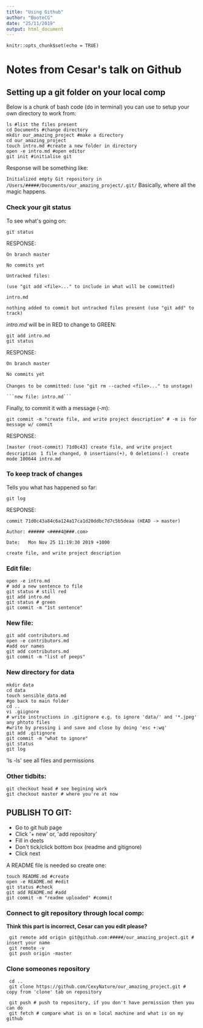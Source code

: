```yaml
---
title: "Using Github"
author: "BooteCG"
date: "25/11/2019"
output: html_document
---
```


```{r setup, include=FALSE}
knitr::opts_chunk$set(echo = TRUE)
```

# **Notes from Cesar's talk on Github**

## Setting up a git folder on your local comp

Below is a chunk of bash code (do in terminal) you can use to setup your own directory to work from:
```{bash, echo=TRUE, eval = FALSE}
ls #list the files present
cd Documents #change directory
mkdir our_amazing_project #make a directory
cd our_amazing_project
touch intro.md #create a new folder in directory
open -e intro.md #open editor
git init #initialise git
```
Response will be something like:

```Initialized empty Git repository in /Users/#####/Documents/our_amazing_project/.git/``` 
Basically, where all the magic happens.

### Check your git status
To see what's going on:
```{bash, echo= TRUE, eval=FALSE}
git status
```
RESPONSE:

```On branch master```

```No commits yet```

```Untracked files:```

```(use "git add <file>..." to include in what will be committed)```

```intro.md```
  
```nothing added to commit but untracked files present (use "git add" to track)``` 
  
  

*intro.md* will be in RED to change to GREEN:
```{bash, echo = TRUE, eval = FALSE}
git add intro.md
git status
```
RESPONSE:

```On branch master```

```No commits yet```

```Changes to be committed:```
  ```(use "git rm --cached <file>..." to unstage)```

	```new file: intro.md```
	
	
Finally, to commit it with a message (*-m*):
```{bash,  echo = TRUE, eval = FALSE}
git commit -m "create file, and write project description" # -m is for message w/ commit
```
RESPONSE:

```[master (root-commit) 71d0c43] create file, and write project description```
``` 1 file changed, 0 insertions(+), 0 deletions(-)```
``` create mode 100644 intro.md```

### To keep track of changes

Tells you what has happened so far:
```{bash,  echo = TRUE, eval = FALSE} 
git log
```
RESPONSE:

```commit 71d0c43a84c6a124a17ca1d20ddbc7d7c5b5deaa (HEAD -> master)```

```Author: ###### <####4@###.com>```

```Date:   Mon Nov 25 11:19:30 2019 +1000```

```create file, and write project description```


### Edit file:
```{bash,  echo = TRUE, eval = FALSE}
open -e intro.md
# add a new sentence to file
git status # still red
git add intro.md
git status # green
git commit -m "1st sentence"
```

### New file:
```{bash,  echo = TRUE, eval = FALSE}
git add contributors.md
open -e contributors.md
#add our names
git add contributors.md
git commit -m "list of peeps"
```

### New directory for data
```{bash,  echo = TRUE, eval = FALSE}
mkdir data
cd data
touch sensible_data.md
#go back to main folder
cd ..
vi .giignore
# write instructions in .gitignore e.g. to ignore 'data/' and '*.jpeg' any phtoto files
#write by pressing i and save and close by doing 'esc +:wq'
git add .gitignore
git commit -m "what to ignore"
git status
git log
```

'ls -ls' see all files and permissions

### Other tidbits:

```{bash,  echo = TRUE, eval = FALSE}
git checkout head # see begining work
git checkout master # where you're at now
```

## PUBLISH TO GIT:

- Go to git hub page
- Click '+ new' or, 'add repository'
- Fill in deets
- Don't tick/click bottom box (readme and gitignore)
- Click next

A README file is needed so create one:

```{bash,  echo = TRUE, eval = FALSE}
touch README.md #create
open -e README.md #edit
git status #check
git add README.md #add
git commit -m "readme uploaded" #commit
```

### Connect to git repository through local comp:
**Think this part is incorrect, Cesar can you edit please?**
```{bash, eval= FALSE, echo = TRUE}
 git remote add origin git@github.com:#####/our_amazing_project.git # insert your name
 git remote -v
 git push origin -master 
``` 
 
### Clone someones repository
```{bash,  echo = TRUE, eval = FALSE}
 cd ..
 git clone https://github.com/CexyNature/our_amazing_project.git # copy from 'clone' tab on repository
```
 
 
```{bash,  echo = TRUE, eval = FALSE}
 git push # push to repository, if you don't have permission then you can do
 git fetch # compare what is on m local machine and what is on my github
```
 

 
